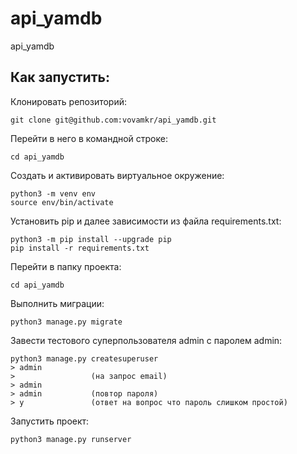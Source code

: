 # api_yamdb
api_yamdb

## Как запустить:

Клонировать репозиторий:

```
git clone git@github.com:vovamkr/api_yamdb.git

```

Перейти в него в командной строке:

```
cd api_yamdb
```

Cоздать и активировать виртуальное окружение:

```
python3 -m venv env
source env/bin/activate
```

Установить pip и далее зависимости из файла requirements.txt:

```
python3 -m pip install --upgrade pip
pip install -r requirements.txt
```

Перейти в папку проекта:

```
cd api_yamdb
```

Выполнить миграции:

```
python3 manage.py migrate
```

Завести тестового суперпользователя admin с паролем admin:

```
python3 manage.py createsuperuser
> admin
>                 (на запрос email)
> admin
> admin           (повтор пароля)
> y               (ответ на вопрос что пароль слишком простой) 
```

Запустить проект:

```
python3 manage.py runserver
```
